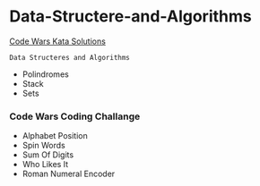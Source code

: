 # Data-Structere-and-Algorithms

<a href="https://www.codewars.com/">Code Wars Kata Solutions</a>

`Data Structeres and Algorithms` 
 - Polindromes
 - Stack
 - Sets

### Code Wars Coding Challange
 - Alphabet Position
 - Spin Words
 - Sum Of Digits
 - Who Likes It
 - Roman Numeral Encoder
